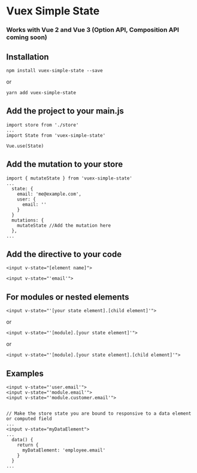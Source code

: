 # Vuex Simple State
### Works with Vue 2 and Vue 3 (Option API, Composition API coming soon)

## Installation
```
npm install vuex-simple-state --save
```

or

```
yarn add vuex-simple-state
```

## Add the project to your main.js
```
import store from './store'
...
import State from 'vuex-simple-state'

Vue.use(State)
```

## Add the mutation to your store
```
import { mutateState } from 'vuex-simple-state'
...
  state: {
    email: 'me@example.com',
    user: {
      email: ''
    }
  }
  mutations: {
    mutateState //Add the mutation here
  },
...
```

## Add the directive to your code
`<input v-state="[element name]">`

```
<input v-state="'email'">
```

## For modules or nested elements
`<input v-state="'[your state element].[child element]'">`

or  

`<input v-state="'[module].[your state element]'">`

or  

`<input v-state="'[module].[your state element].[child element]'">`


## Examples

```
<input v-state="'user.email'">
<input v-state="'module.email'">
<input v-state="'module.customer.email'">


// Make the store state you are bound to responsive to a data element or computed field
...
<input v-state="myDataElement">
...
  data() {
    return {
      myDataElement: 'employee.email'
    }
  }
...


```
